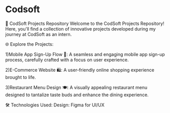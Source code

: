 # Codsoft
🚀 CodSoft Projects Repository  Welcome to the CodSoft Projects Repository!  Here, you'll find a collection of innovative projects developed during my journey at CodSoft as an intern. 

🌐 Explore the Projects:

1)Mobile App Sign-Up Flow 📱: A seamless and engaging mobile app sign-up process, carefully crafted with a focus on user experience.

2)E-Commerce Website 🛍️: A user-friendly online shopping experience brought to life.

3)Restaurant Menu Design 🍽️: A visually appealing restaurant menu designed to tantalize taste buds and enhance the dining experience.

🛠️ Technologies Used:
Design: Figma for UI/UX

